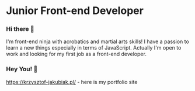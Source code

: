 # Junior Front-end Developer

### Hi there 👋

I'm front-end ninja with acrobatics and martial arts skills! 
I have a passion to learn a new things especially in terms of JavaScript.
Actually I'm open to work and looking for my first job as a front-end developer.

### Hey You! 👋
https://krzysztof-jakubiak.pl/ - here is my portfolio site


<!--
**kj-ninja/kj-ninja** is a ✨ _special_ ✨ repository because its `README.md` (this file) appears on your GitHub profile.

Here are some ideas to get you started:

- 🔭 I’m currently working on ...
- 🌱 I’m currently learning ...
- 👯 I’m looking to collaborate on ...
- 🤔 I’m looking for help with ...
- 💬 Ask me about ...
- 📫 How to reach me: ...
- 😄 Pronouns: ...
- ⚡ Fun fact: ...
-->

